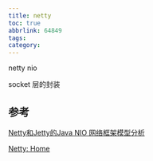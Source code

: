 ```yaml
---
title: netty
toc: true
abbrlink: 64849
tags:
category:
---
```



netty nio 

socket 层的封装

## 参考

[Netty和Jetty的Java NIO 网络框架模型分析](http://codefine.co/652.html)

[Netty: Home](http://netty.io/)